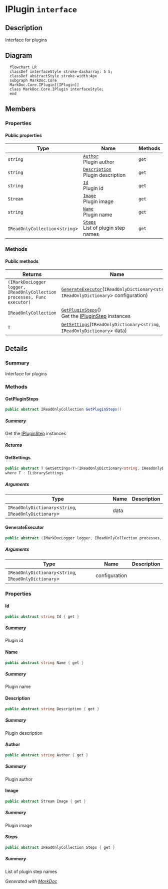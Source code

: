 # IPlugin `interface`

## Description
Interface for plugins

## Diagram
```mermaid
  flowchart LR
  classDef interfaceStyle stroke-dasharray: 5 5;
  classDef abstractStyle stroke-width:4px
  subgraph MarkDoc.Core
  MarkDoc.Core.IPlugin[[IPlugin]]
  class MarkDoc.Core.IPlugin interfaceStyle;
  end
```

## Members
### Properties
#### Public  properties
| Type | Name | Methods |
| --- | --- | --- |
| `string` | [`Author`](markdoccore-IPlugin.md#author)<br>Plugin author | `get` |
| `string` | [`Description`](markdoccore-IPlugin.md#description)<br>Plugin description | `get` |
| `string` | [`Id`](markdoccore-IPlugin.md#id)<br>Plugin id | `get` |
| `Stream` | [`Image`](markdoccore-IPlugin.md#image)<br>Plugin image | `get` |
| `string` | [`Name`](markdoccore-IPlugin.md#name)<br>Plugin name | `get` |
| `IReadOnlyCollection`&lt;`string`&gt; | [`Steps`](markdoccore-IPlugin.md#steps)<br>List of plugin step names | `get` |

### Methods
#### Public  methods
| Returns | Name |
| --- | --- |
| `(IMarkDocLogger logger, IReadOnlyCollection processes, Func executor)` | [`GenerateExecutor`](markdoccore-IPlugin.md#generateexecutor)(`IReadOnlyDictionary`&lt;`string`, `IReadOnlyDictionary`&gt; configuration) |
| `IReadOnlyCollection` | [`GetPluginSteps`](markdoccore-IPlugin.md#getpluginsteps)()<br>Get the [IPluginStep](./markdoccore-IPluginStep.md) instances |
| `T` | [`GetSettings`](markdoccore-IPlugin.md#getsettings)(`IReadOnlyDictionary`&lt;`string`, `IReadOnlyDictionary`&gt; data) |

## Details
### Summary
Interface for plugins

### Methods
#### GetPluginSteps
```csharp
public abstract IReadOnlyCollection GetPluginSteps()
```
##### Summary
Get the [IPluginStep](./markdoccore-IPluginStep.md) instances

##### Returns


#### GetSettings
```csharp
public abstract T GetSettings<T>(IReadOnlyDictionary<string, IReadOnlyDictionary> data)
where T : ILibrarySettings
```
##### Arguments
| Type | Name | Description |
| --- | --- | --- |
| `IReadOnlyDictionary`&lt;`string`, `IReadOnlyDictionary`&gt; | data |   |

#### GenerateExecutor
```csharp
public abstract (IMarkDocLogger logger, IReadOnlyCollection processes, Func executor) GenerateExecutor(IReadOnlyDictionary<string, IReadOnlyDictionary> configuration)
```
##### Arguments
| Type | Name | Description |
| --- | --- | --- |
| `IReadOnlyDictionary`&lt;`string`, `IReadOnlyDictionary`&gt; | configuration |   |

### Properties
#### Id
```csharp
public abstract string Id { get }
```
##### Summary
Plugin id

#### Name
```csharp
public abstract string Name { get }
```
##### Summary
Plugin name

#### Description
```csharp
public abstract string Description { get }
```
##### Summary
Plugin description

#### Author
```csharp
public abstract string Author { get }
```
##### Summary
Plugin author

#### Image
```csharp
public abstract Stream Image { get }
```
##### Summary
Plugin image

#### Steps
```csharp
public abstract IReadOnlyCollection Steps { get }
```
##### Summary
List of plugin step names

*Generated with* [*MarkDoc*](https://github.com/hailstorm75/MarkDoc.Core)
